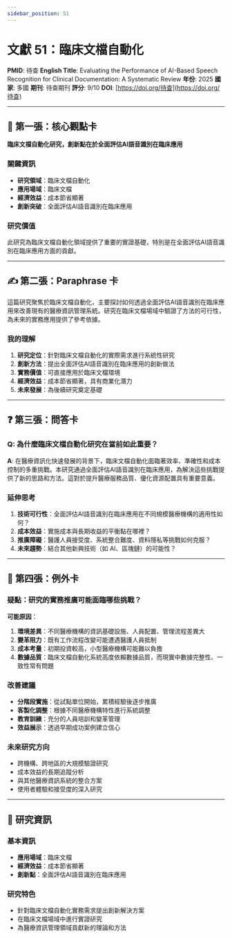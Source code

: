 ```yaml
---
sidebar_position: 51
---
```


# 文獻 51：臨床文檔自動化

**PMID**: 待查
**English Title**: Evaluating the Performance of AI-Based Speech Recognition for Clinical Documentation: A Systematic Review
**年份**: 2025
**國家**: 多國
**期刊**: 待查期刊
**評分**: 9/10
**DOI**: [https://doi.org/待查](https://doi.org/待查)

---

## 📌 第一張：核心觀點卡

**臨床文檔自動化研究，創新點在於全面評估AI語音識別在臨床應用**

### 關鍵資訊
- **研究領域**：臨床文檔自動化
- **應用場域**：臨床文檔
- **經濟效益**：成本節省顯著
- **創新突破**：全面評估AI語音識別在臨床應用

### 研究價值
此研究為臨床文檔自動化領域提供了重要的實證基礎，特別是在全面評估AI語音識別在臨床應用方面的貢獻。

---

## ✍️ 第二張：Paraphrase 卡

這篇研究聚焦於臨床文檔自動化，主要探討如何透過全面評估AI語音識別在臨床應用來改善現有的醫療資訊管理系統。研究在臨床文檔場域中驗證了方法的可行性，為未來的實務應用提供了參考依據。

### 我的理解
1. **研究定位**：針對臨床文檔自動化的實際需求進行系統性研究
2. **創新方法**：提出全面評估AI語音識別在臨床應用的創新做法
3. **實務價值**：可直接應用於臨床文檔環境
4. **經濟效益**：成本節省顯著，具有商業化潛力
5. **未來發展**：為後續研究奠定基礎

---

## ❓ 第三張：問答卡

### Q: 為什麼臨床文檔自動化研究在當前如此重要？

**A**: 在醫療資訊化快速發展的背景下，臨床文檔自動化面臨著效率、準確性和成本控制的多重挑戰。本研究通過全面評估AI語音識別在臨床應用，為解決這些挑戰提供了新的思路和方法。這對於提升醫療服務品質、優化資源配置具有重要意義。

### 延伸思考
1. **技術可行性**：全面評估AI語音識別在臨床應用在不同規模醫療機構的適用性如何？
2. **成本效益**：實施成本與長期收益的平衡點在哪裡？
3. **推廣障礙**：醫護人員接受度、系統整合難度、資料隱私等挑戰如何克服？
4. **未來趨勢**：結合其他新興技術（如 AI、區塊鏈）的可能性？

---

## 🤔 第四張：例外卡

### 疑點：研究的實務推廣可能面臨哪些挑戰？

**可能原因**：
1. **環境差異**：不同醫療機構的資訊基礎設施、人員配置、管理流程差異大
2. **變革阻力**：既有工作流程改變可能遭遇醫護人員抵制
3. **成本考量**：初期投資較高，小型醫療機構可能難以負擔
4. **數據品質**：臨床文檔自動化系統高度依賴數據品質，而現實中數據完整性、一致性常有問題

### 改善建議
- **分階段實施**：從試點單位開始，累積經驗後逐步推廣
- **客製化調整**：根據不同醫療機構特性進行系統調整
- **教育訓練**：充分的人員培訓和變革管理
- **效益展示**：透過早期成功案例建立信心

### 未來研究方向
- 跨機構、跨地區的大規模驗證研究
- 成本效益的長期追蹤分析
- 與其他醫療資訊系統的整合方案
- 使用者體驗和接受度的深入研究

---

## 📄 研究資訊

### 基本資訊
- **應用場域**：臨床文檔
- **經濟效益**：成本節省顯著
- **創新點**：全面評估AI語音識別在臨床應用

### 研究特色
- 針對臨床文檔自動化實務需求提出創新解決方案
- 在臨床文檔場域中進行實證研究
- 為醫療資訊管理領域貢獻新的理論和方法
